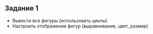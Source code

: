 ## Задание 1
* Вывести все фигуры (использовать циклы)
* Настроить отображение фигур (выравнивание, цвет, размер)


